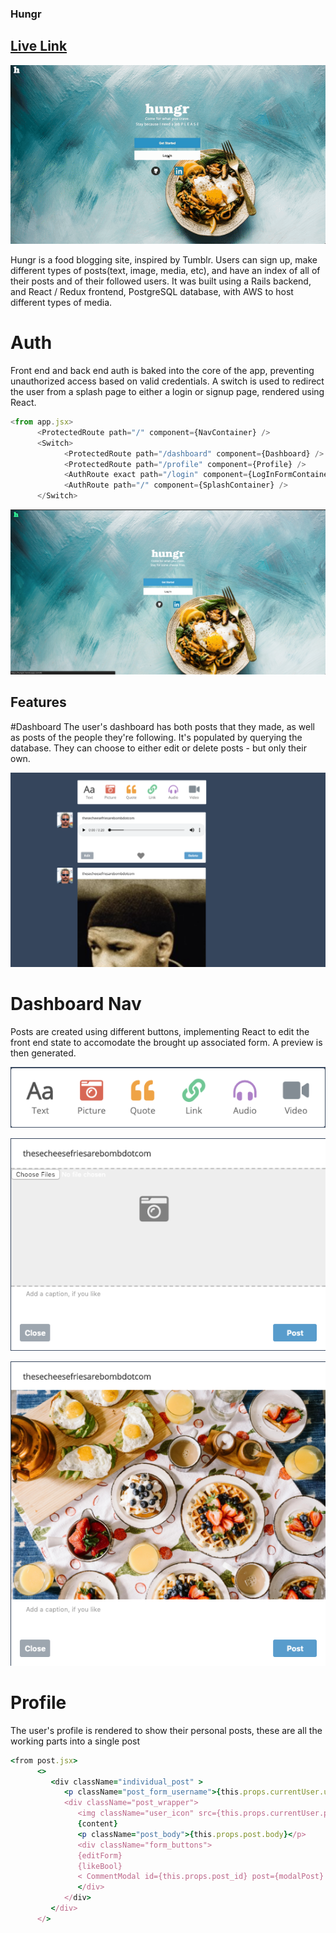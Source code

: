 ### Hungr

## [Live Link](https://hung3r.herokuapp.com/#/) 

![gif](app/assets/images/hungrGIF.gif)


Hungr is a food blogging site, inspired by Tumblr. Users can sign up, make different types of posts(text, image, media, etc), and have an index of all of their posts and of their followed users.
It was built using a Rails backend, and React / Redux frontend, PostgreSQL database, with AWS to host different types of media.

# Auth
Front end and back end auth is baked into the core of the app, preventing unauthorized access based on valid credentials. A switch is used to redirect the user from a splash page to either a login or signup page, rendered using React.

```js
<from app.jsx>
      <ProtectedRoute path="/" component={NavContainer} />
      <Switch>
            <ProtectedRoute path="/dashboard" component={Dashboard} />
            <ProtectedRoute path="/profile" component={Profile} />
            <AuthRoute exact path="/login" component={LogInFormContainer} />
            <AuthRoute path="/" component={SplashContainer} />
      </Switch>
```
![splash_page](app/assets/images/splash_page.png)



## Features

#Dashboard
The user's dashboard has both posts that they made, as well as posts of the people they're following. It's populated by querying the database. They can choose to either edit or delete posts - but only their own.

![dashboard image](app/assets/images/dashboard.png)

# Dashboard Nav
Posts are created using different buttons, implementing React to edit the front end state to accomodate the brought up associated form. A preview is then generated.

![dashboard image](app/assets/images/dashboard_nav.png)

![image_form](app/assets/images/image_form.png)

![preview](app/assets/images/preview.png)


# Profile

The user's profile is rendered to show their personal posts, these are all the working parts into a single post

```rb
<from post.jsx>
      <> 
         <div className="individual_post" >
            <p className="post_form_username">{this.props.currentUser.username}</p>
            <div className="post_wrapper">
               <img className="user_icon" src={this.props.currentUser.profile_pic_url} alt="user_icon" />
               {content}
               <p className="post_body">{this.props.post.body}</p>
               <div className="form_buttons">
               {editForm}
               {likeBool}
               < CommentModal id={this.props.post_id} post={modalPost} className="comment_modal" post_id={this.props.post_id}/>
               </div>
            </div>
         </div>    
      </>
```

